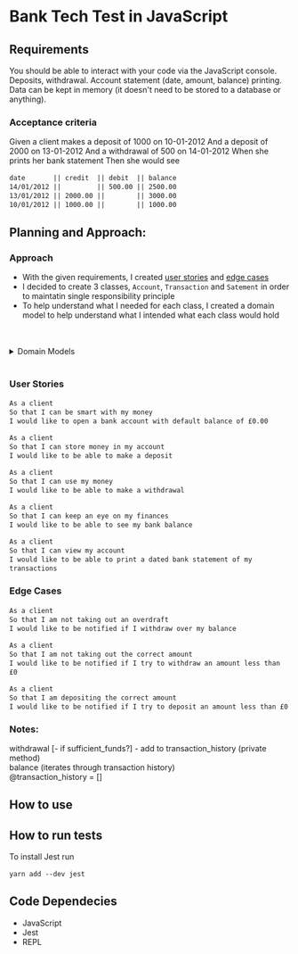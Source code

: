 # Bank Tech Test in JavaScript

## Requirements
You should be able to interact with your code via the JavaScript console.
Deposits, withdrawal.
Account statement (date, amount, balance) printing.
Data can be kept in memory (it doesn't need to be stored to a database or anything).

### Acceptance criteria
Given a client makes a deposit of 1000 on 10-01-2012
And a deposit of 2000 on 13-01-2012
And a withdrawal of 500 on 14-01-2012
When she prints her bank statement
Then she would see

```
date       || credit  || debit  || balance
14/01/2012 ||         || 500.00 || 2500.00
13/01/2012 || 2000.00 ||        || 3000.00
10/01/2012 || 1000.00 ||        || 1000.00
```
## Planning and Approach: 

### Approach
- With the given requirements, I created [user stories](#user-stories) and [edge cases](#edge-cases)
- I decided to create 3 classes, `Account`, `Transaction` and `Satement` in order to maintatin single responsibility principle
- To help understand what I needed for each class, I created a domain model to help understand what I intended what each class would hold
<br>
<br>
<details>
<summary>Domain Models</summary>
<br>
<img src="/public/images/domain_model_bttJS.png">
</details>
<br>

### User Stories
```
As a client
So that I can be smart with my money
I would like to open a bank account with default balance of £0.00
```
```
As a client
So that I can store money in my account
I would like to be able to make a deposit
```
```
As a client
So that I can use my money
I would like to be able to make a withdrawal
```
```
As a client
So that I can keep an eye on my finances
I would like to be able to see my bank balance
```
```
As a client
So that I can view my account
I would like to be able to print a dated bank statement of my transactions
```
### Edge Cases
```
As a client
So that I am not taking out an overdraft
I would like to be notified if I withdraw over my balance
```
```
As a client
So that I am not taking out the correct amount
I would like to be notified if I try to withdraw an amount less than £0
```
```
As a client
So that I am depositing the correct amount 
I would like to be notified if I try to deposit an amount less than £0
```

### Notes: <br>
 withdrawal [- if sufficient_funds?] - add to transaction_history (private method) <br>
 balance (iterates through transaction history) <br>
 @transaction_history = [] 
<br>

## How to use

## How to run tests
To install Jest run
```
yarn add --dev jest
```

## Code Dependecies
  - JavaScript
  - Jest
  - REPL